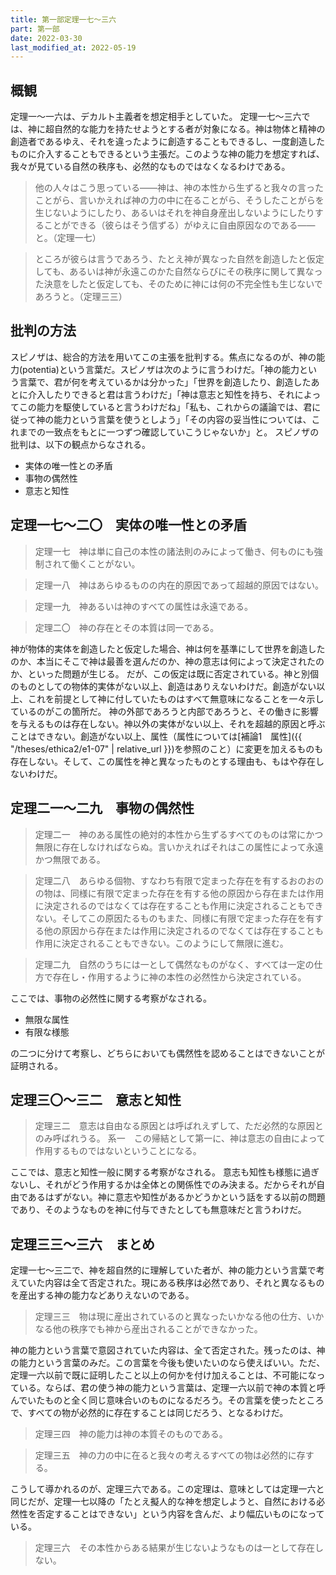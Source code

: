 ```yaml
---
title: 第一部定理一七～三六
part: 第一部
date: 2022-03-30
last_modified_at: 2022-05-19
---
```

## 概観

定理一～一六は、デカルト主義者を想定相手としていた。
定理一七～三六では、神に超自然的な能力を持たせようとする者が対象になる。神は物体と精神の創造者であるゆえ、それを違ったように創造することもできるし、一度創造したものに介入することもできるという主張だ。このような神の能力を想定すれば、我々が見ている自然の秩序も、必然的なものではなくなるわけである。

>他の人々はこう思っている――神は、神の本性から生ずると我々の言ったことがら、言いかえれば神の力の中に在ることがら、そうしたことがらを生じないようにしたり、あるいはそれを神自身産出しないようにしたりすることができる（彼らはそう信ずる）がゆえに自由原因なのである――と。（定理一七）

>ところが彼らは言うであろう、たとえ神が異なった自然を創造したと仮定しても、あるいは神が永遠このかた自然ならびにその秩序に関して異なった決意をしたと仮定しても、そのために神には何の不完全性も生じないであろうと。（定理三三）

## 批判の方法

スピノザは、総合的方法を用いてこの主張を批判する。焦点になるのが、神の能力(potentia)という言葉だ。スピノザは次のように言うわけだ。「神の能力という言葉で、君が何を考えているかは分かった」「世界を創造したり、創造したあとに介入したりできると君は言うわけだ」「神は意志と知性を持ち、それによってこの能力を駆使していると言うわけだね」「私も、これからの議論では、君に従って神の能力という言葉を使うとしよう」「その内容の妥当性については、これまでの一致点をもとに一つずつ確認していこうじゃないか」と。
スピノザの批判は、以下の観点からなされる。

- 実体の唯一性との矛盾
- 事物の偶然性
- 意志と知性

## 定理一七～二〇　実体の唯一性との矛盾

>定理一七　神は単に自己の本性の諸法則のみによって働き、何ものにも強制されて働くことがない。

>定理一八　神はあらゆるものの内在的原因であって超越的原因ではない。

>定理一九　神あるいは神のすべての属性は永遠である。

>定理二〇　神の存在とその本質は同一である。

神が物体的実体を創造したと仮定した場合、神は何を基準にして世界を創造したのか、本当にそこで神は最善を選んだのか、神の意志は何によって決定されたのか、といった問題が生じる。
だが、この仮定は既に否定されている。神と別個のものとしての物体的実体がない以上、創造はありえないわけだ。創造がない以上、これを前提として神に付していたものはすべて無意味になることを一々示しているのがこの箇所だ。
神の外部であろうと内部であろうと、その働きに影響を与えるものは存在しない。神以外の実体がない以上、それを超越的原因と呼ぶことはできない。創造がない以上、属性（属性については[補論1　属性]({{ "/theses/ethica2/e1-07" | relative_url }})を参照のこと）に変更を加えるものも存在しない。そして、この属性を神と異なったものとする理由も、もはや存在しないわけだ。

## 定理二一～二九　事物の偶然性

>定理二一　神のある属性の絶対的本性から生ずるすべてのものは常にかつ無限に存在しなければならぬ。言いかえればそれはこの属性によって永遠かつ無限である。

>定理二八　あらゆる個物、すなわち有限で定まった存在を有するおのおのの物は、同様に有限で定まった存在を有する他の原因から存在または作用に決定されるのではなくては存在することも作用に決定されることもできない。そしてこの原因たるものもまた、同様に有限で定まった存在を有する他の原因から存在または作用に決定されるのでなくては存在することも作用に決定されることもできない。このようにして無限に進む。

>定理二九　自然のうちには一として偶然なものがなく、すべては一定の仕方で存在し・作用するように神の本性の必然性から決定されている。

ここでは、事物の必然性に関する考察がなされる。

- 無限な属性
- 有限な様態

の二つに分けて考察し、どちらにおいても偶然性を認めることはできないことが証明される。

## 定理三〇～三二　意志と知性

>定理三二　意志は自由なる原因とは呼ばれえずして、ただ必然的な原因とのみ呼ばれうる。
>系一　この帰結として第一に、神は意志の自由によって作用するものではないということになる。

ここでは、意志と知性一般に関する考察がなされる。
意志も知性も様態に過ぎないし、それがどう作用するかは全体との関係性でのみ決まる。だからそれが自由であるはずがない。神に意志や知性があるかどうかという話をする以前の問題であり、そのようなものを神に付与できたとしても無意味だと言うわけだ。

## 定理三三～三六　まとめ

定理一七～三二で、神を超自然的に理解していた者が、神の能力という言葉で考えていた内容は全て否定された。現にある秩序は必然であり、それと異なるものを産出する神の能力などありえないのである。

>定理三三　物は現に産出されているのと異なったいかなる他の仕方、いかなる他の秩序でも神から産出されることができなかった。

神の能力という言葉で意図されていた内容は、全て否定された。残ったのは、神の能力という言葉のみだ。この言葉を今後も使いたいのなら使えばいい。ただ、定理一六以前で既に証明したこと以上の何かを付け加えることは、不可能になっている。ならば、君の使う神の能力という言葉は、定理一六以前で神の本質と呼んでいたものと全く同じ意味合いのものになるだろう。その言葉を使ったところで、すべての物が必然的に存在することは同じだろう、となるわけだ。

>定理三四　神の能力は神の本質そのものである。

>定理三五　神の力の中に在ると我々の考えるすべての物は必然的に存する。

こうして導かれるのが、定理三六である。この定理は、意味としては定理一六と同じだが、定理一七以降の「たとえ擬人的な神を想定しようと、自然における必然性を否定することはできない」という内容を含んだ、より幅広いものになっている。

>定理三六　その本性からある結果が生じないようなものは一として存在しない。
